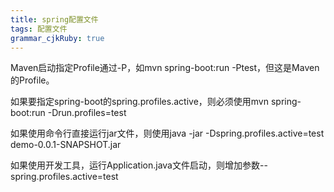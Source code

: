```yaml
---
title: spring配置文件 
tags: 配置文件
grammar_cjkRuby: true
---
```


Maven启动指定Profile通过-P，如mvn spring-boot:run -Ptest，但这是Maven的Profile。

如果要指定spring-boot的spring.profiles.active，则必须使用mvn spring-boot:run -Drun.profiles=test

如果使用命令行直接运行jar文件，则使用java -jar -Dspring.profiles.active=test demo-0.0.1-SNAPSHOT.jar

如果使用开发工具，运行Application.java文件启动，则增加参数--spring.profiles.active=test